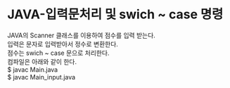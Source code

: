 # JAVA-입력문처리 및 swich ~ case 명령
JAVA의 Scanner 클래스를 이용하여 점수를 입력 받는다. <BR>
입력은 문자로 입력받아서 정수로 변환한다. <BR>
점수는 swich ~ case 문으로 처리한다. <BR>
컴파일은 아래와 같이 한다. <BR>
$ javac Main.java <BR>
$ javac Main_input.java <BR>

